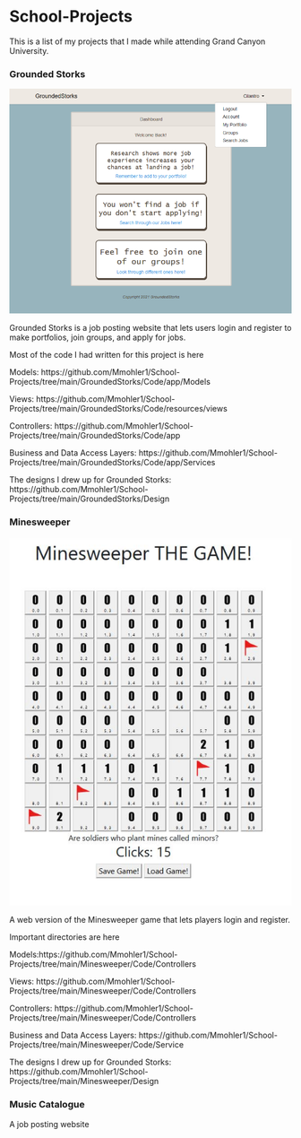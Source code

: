 # School-Projects

This is a list of my projects that I made while attending Grand Canyon University.


<h3>Grounded Storks</h3>

![Image of Grounded Storks](https://github.com/Mmohler1/School-Projects/blob/main/GroundedStorks/Design/Screenshot/GS-1.PNG)
<p>Grounded Storks is a job posting website that lets users login and register to make portfolios, join groups, and apply for jobs. 
</p>

<p>Most of the code I had written for this project is here</p>
<p>Models: https://github.com/Mmohler1/School-Projects/tree/main/GroundedStorks/Code/app/Models </p>
<p>Views: https://github.com/Mmohler1/School-Projects/tree/main/GroundedStorks/Code/resources/views </p>
<p>Controllers: https://github.com/Mmohler1/School-Projects/tree/main/GroundedStorks/Code/app </p>
<p>Business and Data Access Layers: https://github.com/Mmohler1/School-Projects/tree/main/GroundedStorks/Code/app/Services </p>

<p>The designs I drew up for Grounded Storks: https://github.com/Mmohler1/School-Projects/tree/main/GroundedStorks/Design </p>


<h3>Minesweeper</h3>

![Image of Minesweeper](https://github.com/Mmohler1/School-Projects/blob/main/Minesweeper/Design/MS-1.JPG)
<p>A web version of the Minesweeper game that lets players login and register.
</p>

<p>Important directories are here</p>
<p>Models:https://github.com/Mmohler1/School-Projects/tree/main/Minesweeper/Code/Controllers </p>
<p>Views: https://github.com/Mmohler1/School-Projects/tree/main/Minesweeper/Code/Controllers </p>
<p>Controllers: https://github.com/Mmohler1/School-Projects/tree/main/Minesweeper/Code/Controllers </p>
<p>Business and Data Access Layers: https://github.com/Mmohler1/School-Projects/tree/main/Minesweeper/Code/Service </p>

<p>The designs I drew up for Grounded Storks: https://github.com/Mmohler1/School-Projects/tree/main/Minesweeper/Design </p>


<h3>Music Catalogue</h3>

A job posting website 
